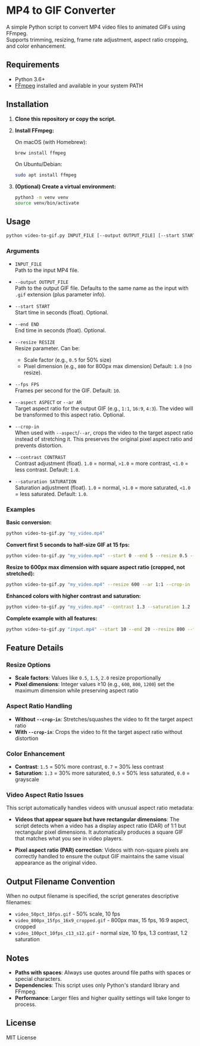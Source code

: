 # MP4 to GIF Converter

A simple Python script to convert MP4 video files to animated GIFs using FFmpeg.  
Supports trimming, resizing, frame rate adjustment, aspect ratio cropping, and color enhancement.

## Requirements

- Python 3.6+
- [FFmpeg](https://ffmpeg.org/) installed and available in your system PATH

## Installation

1. **Clone this repository or copy the script.**
2. **Install FFmpeg:**

   On macOS (with Homebrew):
   ```bash
   brew install ffmpeg
   ```

   On Ubuntu/Debian:
   ```bash
   sudo apt install ffmpeg
   ```

3. **(Optional) Create a virtual environment:**
   ```bash
   python3 -m venv venv
   source venv/bin/activate
   ```

## Usage

```bash
python video-to-gif.py INPUT_FILE [--output OUTPUT_FILE] [--start START] [--end END] [--resize RESIZE] [--fps FPS] [--aspect ASPECT | --ar AR] [--crop-in] [--contrast CONTRAST] [--saturation SATURATION]
```

### Arguments

- `INPUT_FILE`  
  Path to the input MP4 file.

- `--output OUTPUT_FILE`  
  Path to the output GIF file. Defaults to the same name as the input with `.gif` extension (plus parameter info).

- `--start START`  
  Start time in seconds (float). Optional.

- `--end END`  
  End time in seconds (float). Optional.

- `--resize RESIZE`  
  Resize parameter. Can be:
  - Scale factor (e.g., `0.5` for 50% size)
  - Pixel dimension (e.g., `800` for 800px max dimension)
  Default: `1.0` (no resize).

- `--fps FPS`  
  Frames per second for the GIF. Default: `10`.

- `--aspect ASPECT` or `--ar AR`  
  Target aspect ratio for the output GIF (e.g., `1:1`, `16:9`, `4:3`). The video will be transformed to this aspect ratio. Optional.

- `--crop-in`  
  When used with `--aspect`/`--ar`, crops the video to the target aspect ratio instead of stretching it. This preserves the original pixel aspect ratio and prevents distortion.

- `--contrast CONTRAST`  
  Contrast adjustment (float). `1.0` = normal, `>1.0` = more contrast, `<1.0` = less contrast. Default: `1.0`.

- `--saturation SATURATION`  
  Saturation adjustment (float). `1.0` = normal, `>1.0` = more saturated, `<1.0` = less saturated. Default: `1.0`.

### Examples

**Basic conversion:**
```bash
python video-to-gif.py "my_video.mp4"
```

**Convert first 5 seconds to half-size GIF at 15 fps:**
```bash
python video-to-gif.py "my_video.mp4" --start 0 --end 5 --resize 0.5 --fps 15
```

**Resize to 600px max dimension with square aspect ratio (cropped, not stretched):**
```bash
python video-to-gif.py "my_video.mp4" --resize 600 --ar 1:1 --crop-in
```

**Enhanced colors with higher contrast and saturation:**
```bash
python video-to-gif.py "my_video.mp4" --contrast 1.3 --saturation 1.2
```

**Complete example with all features:**
```bash
python video-to-gif.py "input.mp4" --start 10 --end 20 --resize 800 --fps 12 --ar 16:9 --crop-in --contrast 1.2 --saturation 1.1
```

## Feature Details

### Resize Options
- **Scale factors**: Values like `0.5`, `1.5`, `2.0` resize proportionally
- **Pixel dimensions**: Integer values ≥10 (e.g., `600`, `800`, `1200`) set the maximum dimension while preserving aspect ratio

### Aspect Ratio Handling
- **Without `--crop-in`**: Stretches/squashes the video to fit the target aspect ratio
- **With `--crop-in`**: Crops the video to fit the target aspect ratio without distortion

### Color Enhancement
- **Contrast**: `1.5` = 50% more contrast, `0.7` = 30% less contrast
- **Saturation**: `1.3` = 30% more saturated, `0.5` = 50% less saturated, `0.0` = grayscale

### Video Aspect Ratio Issues
This script automatically handles videos with unusual aspect ratio metadata:

- **Videos that appear square but have rectangular dimensions**: The script detects when a video has a display aspect ratio (DAR) of 1:1 but rectangular pixel dimensions. It automatically produces a square GIF that matches what you see in video players.

- **Pixel aspect ratio (PAR) correction**: Videos with non-square pixels are correctly handled to ensure the output GIF maintains the same visual appearance as the original video.

## Output Filename Convention

When no output filename is specified, the script generates descriptive filenames:

- `video_50pct_10fps.gif` - 50% scale, 10 fps
- `video_800px_15fps_16x9_cropped.gif` - 800px max, 15 fps, 16:9 aspect, cropped
- `video_100pct_10fps_c13_s12.gif` - normal size, 10 fps, 1.3 contrast, 1.2 saturation

## Notes

- **Paths with spaces**: Always use quotes around file paths with spaces or special characters.
- **Dependencies**: This script uses only Python's standard library and FFmpeg.
- **Performance**: Larger files and higher quality settings will take longer to process.

## License

MIT License
